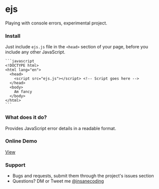 # ejs
Playing with console errors, experimental project.

### Install
Just include `ejs.js` file in the `<head>` section of your page, before you include any other JavaScript.

    ```javascript
    <!DOCTYPE html>
    <html lang="en">
      <head>
        <script src="ejs.js"></script> <!-- Script goes here -->
      </head>
      <body>
        Am fancy
      </body>
    </html>
    ```

### What does it do?
Provides JavaScript error details in a readable format.

### Online Demo
[View](https://i-break-codes.github.io/ejs/)

### Support
- Bugs and requests, submit them through the project's issues section
- Questions? DM or Tweet me [@insanecoding](https://twitter.com/insanecoding)